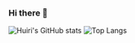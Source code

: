 ### Hi there 👋

<!--
**Huiri/Huiri** is a ✨ _special_ ✨ repository because its `README.md` (this file) appears on your GitHub profile.

Here are some ideas to get you started:

- 🔭 I’m currently working on ...
- 🌱 I’m currently learning ...
- 👯 I’m looking to collaborate on ...
- 🤔 I’m looking for help with ...
- 💬 Ask me about ...
- 📫 How to reach me: ...
- 😄 Pronouns: ...
- ⚡ Fun fact: ...
-->

![Huiri's GitHub stats](https://github-readme-stats.vercel.app/api?username=Huiri&show_icons=true&theme=tokyonight) 
![Top Langs](https://github-readme-stats.vercel.app/api/top-langs/?username=Huiri&layout=Demo&theme=tokyonight)
